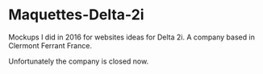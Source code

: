 # Maquettes-Delta-2i


Mockups I did in 2016 for websites ideas for Delta 2i. A company based in Clermont Ferrant France.


Unfortunately the company is closed now.
